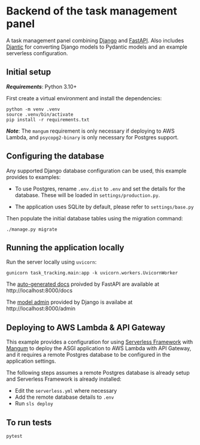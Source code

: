 # Backend of the task management panel 

A task management panel combining [Django](https://www.djangoproject.com/) and [FastAPI](https://fastapi.tiangolo.com/). Also includes [Djantic](https://github.com/jordaneremieff/djantic) for converting Django models to Pydantic models and an example serverless configuration.

## Initial setup

***Requirements***: Python 3.10+

First create a virtual environment and install the dependencies:

```shell
python -m venv .venv
source .venv/bin/activate
pip install -r requirements.txt
```

***Note***: The `mangum` requirement is only necessary if deploying to AWS Lambda, and `psycopg2-binary` is only necessary for Postgres support.

## Configuring the database

Any supported Django database configuration can be used, this example provides to examples:

- To use Postgres, rename `.env.dist` to `.env` and set the details for the database. These will be loaded in `settings/production.py`.

- The application uses SQLite by default, please refer to `settings/base.py` 

Then populate the initial database tables using the migration command:

```shell
./manage.py migrate
```

## Running the application locally

Run the server locally using `uvicorn`:

```shell
gunicorn task_tracking.main:app -k uvicorn.workers.UvicornWorker
```

The [auto-generated docs](https://fastapi.tiangolo.com/features/#automatic-docs) proivded by FastAPI are available at http://localhost:8000/docs

The [model admin](https://docs.djangoproject.com/en/4.0/ref/contrib/admin/) provided by Django is availabe at http://localhost:8000/admin

## Deploying to AWS Lambda & API Gateway

This example provides a configuration for using [Serverless Framework](https://www.serverless.com/framework/docs/providers/aws/guide/installation/) with [Mangum](https://mangum.io) to deploy the ASGI application to AWS Lambda with API Gateway, and it requires a remote Postgres database to be configured in the application settings.

The following steps assumes a remote Postgres database is already setup and Serverless Framework is already installed:

- Edit the `serverless.yml` where necessary
- Add the remote database details to `.env`
- Run `sls deploy`

## To run tests
```
pytest
```